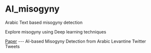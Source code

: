 # AI_misogyny
Arabic Text based misogyny detection
<p>Explore misogyny using Deep learning techniques</p>

[Paper](https://sciforum.net/paper/view/10880/)  --- AI-based Misogyny Detection from Arabic Levantine Twitter Tweets


